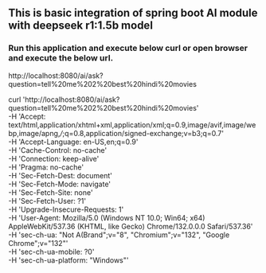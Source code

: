 ## This is basic integration of spring boot AI module with deepseek r1:1.5b model


### Run this application and execute below curl or open browser and execute the below url.
http://localhost:8080/ai/ask?question=tell%20me%202%20best%20hindi%20movies


curl 'http://localhost:8080/ai/ask?question=tell%20me%202%20best%20hindi%20movies' \
-H 'Accept: text/html,application/xhtml+xml,application/xml;q=0.9,image/avif,image/webp,image/apng,*/*;q=0.8,application/signed-exchange;v=b3;q=0.7' \
-H 'Accept-Language: en-US,en;q=0.9' \
-H 'Cache-Control: no-cache' \
-H 'Connection: keep-alive' \
-H 'Pragma: no-cache' \
-H 'Sec-Fetch-Dest: document' \
-H 'Sec-Fetch-Mode: navigate' \
-H 'Sec-Fetch-Site: none' \
-H 'Sec-Fetch-User: ?1' \
-H 'Upgrade-Insecure-Requests: 1' \
-H 'User-Agent: Mozilla/5.0 (Windows NT 10.0; Win64; x64) AppleWebKit/537.36 (KHTML, like Gecko) Chrome/132.0.0.0 Safari/537.36' \
-H 'sec-ch-ua: "Not A(Brand";v="8", "Chromium";v="132", "Google Chrome";v="132"' \
-H 'sec-ch-ua-mobile: ?0' \
-H 'sec-ch-ua-platform: "Windows"'
